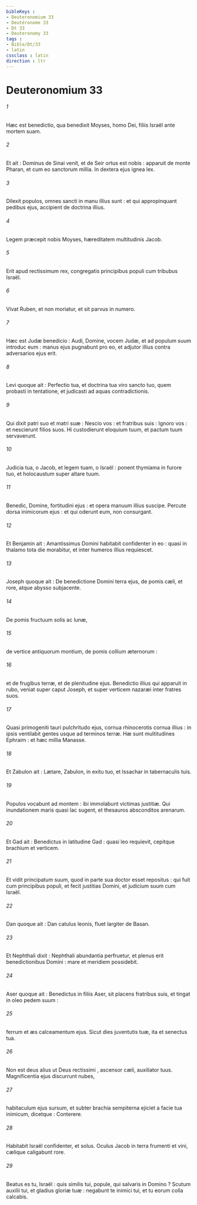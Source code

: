 ```yaml
---
bibleKeys : 
- Deuteronomium 33
- Deutéronome 33
- Dt 33
- Deuteronomy 33
tags : 
- Bible/Dt/33
- latin
cssclass : latin
direction : ltr
---
```


# Deuteronomium 33

###### 1
Hæc est benedictio, qua benedixit Moyses, homo Dei, filiis Israël ante mortem suam.
###### 2
Et ait : Dominus de Sinai venit, et de Seir ortus est nobis : apparuit de monte Pharan, et cum eo sanctorum millia. In dextera ejus ignea lex.
###### 3
Dilexit populos, omnes sancti in manu illius sunt : et qui appropinquant pedibus ejus, accipient de doctrina illius.
###### 4
Legem præcepit nobis Moyses, hæreditatem multitudinis Jacob.
###### 5
Erit apud rectissimum rex, congregatis principibus populi cum tribubus Israël.
###### 6
Vivat Ruben, et non moriatur, et sit parvus in numero.
###### 7
Hæc est Judæ benedicio : Audi, Domine, vocem Judæ, et ad populum suum introduc eum : manus ejus pugnabunt pro eo, et adjutor illius contra adversarios ejus erit.
###### 8
Levi quoque ait : Perfectio tua, et doctrina tua viro sancto tuo, quem probasti in tentatione, et judicasti ad aquas contradictionis.
###### 9
Qui dixit patri suo et matri suæ : Nescio vos : et fratribus suis : Ignoro vos : et nescierunt filios suos. Hi custodierunt eloquium tuum, et pactum tuum servaverunt.
###### 10
Judicia tua, o Jacob, et legem tuam, o Israël : ponent thymiama in furore tuo, et holocaustum super altare tuum.
###### 11
Benedic, Domine, fortitudini ejus : et opera manuum illius suscipe. Percute dorsa inimicorum ejus : et qui oderunt eum, non consurgant.
###### 12
Et Benjamin ait : Amantissimus Domini habitabit confidenter in eo : quasi in thalamo tota die morabitur, et inter humeros illius requiescet.
###### 13
Joseph quoque ait : De benedictione Domini terra ejus, de pomis cæli, et rore, atque abysso subjacente.
###### 14
De pomis fructuum solis ac lunæ,
###### 15
de vertice antiquorum montium, de pomis collium æternorum :
###### 16
et de frugibus terræ, et de plenitudine ejus. Benedictio illius qui apparuit in rubo, veniat super caput Joseph, et super verticem nazaræi inter fratres suos.
###### 17
Quasi primogeniti tauri pulchritudo ejus, cornua rhinocerotis cornua illius : in ipsis ventilabit gentes usque ad terminos terræ. Hæ sunt multitudines Ephraim : et hæc millia Manasse.
###### 18
Et Zabulon ait : Lætare, Zabulon, in exitu tuo, et Issachar in tabernaculis tuis.
###### 19
Populos vocabunt ad montem : ibi immolabunt victimas justitiæ. Qui inundationem maris quasi lac sugent, et thesauros absconditos arenarum.
###### 20
Et Gad ait : Benedictus in latitudine Gad : quasi leo requievit, cepitque brachium et verticem.
###### 21
Et vidit principatum suum, quod in parte sua doctor esset repositus : qui fuit cum principibus populi, et fecit justitias Domini, et judicium suum cum Israël.
###### 22
Dan quoque ait : Dan catulus leonis, fluet largiter de Basan.
###### 23
Et Nephthali dixit : Nephthali abundantia perfruetur, et plenus erit benedictionibus Domini : mare et meridiem possidebit.
###### 24
Aser quoque ait : Benedictus in filiis Aser, sit placens fratribus suis, et tingat in oleo pedem suum :
###### 25
ferrum et æs calceamentum ejus. Sicut dies juventutis tuæ, ita et senectus tua.
###### 26
Non est deus alius ut Deus rectissimi , ascensor cæli, auxiliator tuus. Magnificentia ejus discurrunt nubes,
###### 27
habitaculum ejus sursum, et subter brachia sempiterna ejiciet a facie tua inimicum, dicetque : Conterere.
###### 28
Habitabit Israël confidenter, et solus. Oculus Jacob in terra frumenti et vini, cælique caligabunt rore.
###### 29
Beatus es tu, Israël : quis similis tui, popule, qui salvaris in Domino ? Scutum auxilii tui, et gladius gloriæ tuæ : negabunt te inimici tui, et tu eorum colla calcabis.

